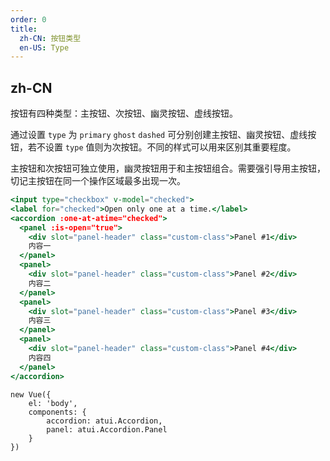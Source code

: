 ```yaml
---
order: 0
title:
  zh-CN: 按钮类型
  en-US: Type
---
```


## zh-CN

按钮有四种类型：主按钮、次按钮、幽灵按钮、虚线按钮。

通过设置 `type` 为 `primary` `ghost` `dashed` 可分别创建主按钮、幽灵按钮、虚线按钮，若不设置 `type` 值则为次按钮。不同的样式可以用来区别其重要程度。

主按钮和次按钮可独立使用，幽灵按钮用于和主按钮组合。需要强引导用主按钮，切记主按钮在同一个操作区域最多出现一次。



````jsx
<input type="checkbox" v-model="checked">
<label for="checked">Open only one at a time.</label>
<accordion :one-at-atime="checked">
  <panel :is-open="true">
    <div slot="panel-header" class="custom-class">Panel #1</div>
    内容一
  </panel>
  <panel>
    <div slot="panel-header" class="custom-class">Panel #2</div>
    内容二
  </panel>
  <panel>
    <div slot="panel-header" class="custom-class">Panel #3</div>
    内容三
  </panel>
  <panel>
    <div slot="panel-header" class="custom-class">Panel #4</div>
    内容四
  </panel>
</accordion>
````

````vue-script
new Vue({
    el: 'body',
    components: {
        accordion: atui.Accordion,
        panel: atui.Accordion.Panel
    }
})
````